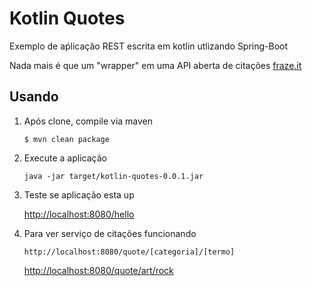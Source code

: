 # Kotlin Quotes
Exemplo de aṕlicação REST escrita em kotlin utlizando Spring-Boot

Nada mais é que um "wrapper" em uma API aberta de citações [fraze.it](http://fraze.it/api.jsp)

## Usando
1. Após clone, compile via maven
    
    `$ mvn clean package`

2. Execute a aplicação

    `java -jar target/kotlin-quotes-0.0.1.jar`

3. Teste se aplicação esta up 

   [http://localhost:8080/hello](http://localhost:8080/hello)
   
4. Para ver serviço de citações funcionando

   `http://localhost:8080/quote/[categoria]/[termo]`

   [http://localhost:8080/quote/art/rock](http://localhost:8080/quote/art/rock)




